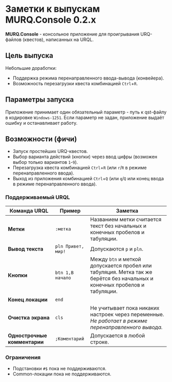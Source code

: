 ﻿# Заметки к выпускам MURQ.Console 0.2.x

**MURQ.Console** - консольное приложение для проигрывания URQ-файлов (квестов), написанных на URQL.  

## Цель выпуска
Небольшие доработки:
- Поддержка режима перенаправленного ввода-вывода (конвейера).
- Возможность перезагрузки квеста комбинацией `Ctrl`+`R`.

## Параметры запуска
Приложение принимает один обязательный параметр - путь к qst-файлу в кодировке `Windows-1251`. Если параметр не задан, приложение выдаёт ошибку и останавливает работу.

## Возможности (фичи)
- Запуск простейших URQ-квестов.
- Выбор варианта действий (кнопки) через ввод цифры (возможен выбор только вариантов `1`-`9`).
- Перезагрузка квеста комбинацией `Ctrl`+`R` (или `r`/`R` в режиме перенаправленного ввода).
- Выход из приложения комбинацией `Ctrl`+`Q` (или `q`/`Q` или конец ввода в режиме перенаправленного ввода).

### Поддерживаемый URQL
| Команда URQL                 | Пример             | Заметка
| ---------------------------- | ------------------ | -----------
| **Метки**                    | `:метка`           | Названием метки считается текст без начальных и конечных пробелов и табуляции.
| **Вывод текста**             | `pln Привет, мир!` | Допускаются `p` и `pln`.
| **Кнопки**                   | `btn 1,В начало`   | Между `btn` и меткой допускается пробел или табуляция. Метка так же берётся без начальных и конечных пробелов и табуляции.
| **Конец локации**            | `end`
| **Очистка экрана**           | `cls`              | Не учитывает пока никаких настроек через переменные. *Не работает в режиме перенаправленного вывода.*
| **Однострочные комментарии** | `;Коментарий`      | Допускается в любой строке.

### Ограничения
- Подстановки `#$` пока не поддерживаются.
- Common-локации пока не поддерживаются.